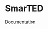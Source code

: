 # SmarTED

[Documentation](https://drive.google.com/drive/folders/1FWDQlV-R-BtabsT31ECg_W8JOSTBfOBF)
